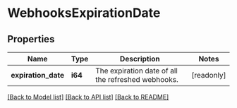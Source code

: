 # WebhooksExpirationDate

## Properties

Name | Type | Description | Notes
------------ | ------------- | ------------- | -------------
**expiration_date** | **i64** | The expiration date of all the refreshed webhooks. | [readonly]

[[Back to Model list]](../README.md#documentation-for-models) [[Back to API list]](../README.md#documentation-for-api-endpoints) [[Back to README]](../README.md)



